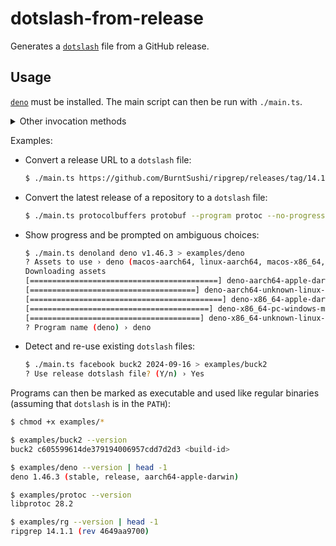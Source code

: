 # dotslash-from-release

Generates a [`dotslash`](https://dotslash-cli.com) file from a GitHub release.

## Usage

[`deno`](https://deno.com) must be installed. The main script can then be run
with `./main.ts`.

<details>
<summary>Other invocation methods</summary>

- Run with explicit permissions:
  ```sh
  $ deno run                                                            \
    --allow-net=github.com,api.github.com,objects.githubusercontent.com \
    main.ts
  ```

- Run without cloning:
  ```sh
  $ deno run                                                            \
    --allow-net=github.com,api.github.com,objects.githubusercontent.com \
    https://github.com/71/dotslash-from-release/raw/refs/heads/main/main.ts
  ```

- Use `dotslash` to run Deno without installing it:
  ```sh
  $ DENO_DIR=/tmp/deno-cache                                                                             \
    dotslash <(curl -fsSL https://github.com/71/dotslash-from-release/raw/refs/heads/main/examples/deno) \
    run --allow-net=github.com,api.github.com,objects.githubusercontent.com                              \
    https://github.com/71/dotslash-from-release/raw/refs/heads/main/main.ts
  ```

  You can then clean up with:
  ```sh
  $ rm -rf /tmp/deno-cache/
  ```

</details>

Examples:

- Convert a release URL to a `dotslash` file:

  ```sh
  $ ./main.ts https://github.com/BurntSushi/ripgrep/releases/tag/14.1.1 --program rg --no-progress > examples/rg
  ```

- Convert the latest release of a repository to a `dotslash` file:

  ```sh
  $ ./main.ts protocolbuffers protobuf --program protoc --no-progress > examples/protoc
  ```

- Show progress and be prompted on ambiguous choices:

  ```sh
  $ ./main.ts denoland deno v1.46.3 > examples/deno
  ? Assets to use › deno (macos-aarch64, linux-aarch64, macos-x86_64, windows-x86_64, linux-x86_64)
  Downloading assets
  [==========================================] deno-aarch64-apple-darwin.zip 100.00% 42377654/42377654
  [=====================================] deno-aarch64-unknown-linux-gnu.zip 100.00% 51654988/51654988
  [===========================================] deno-x86_64-apple-darwin.zip 100.00% 43844272/43844272
  [========================================] deno-x86_64-pc-windows-msvc.zip 100.00% 42072300/42072300
  [======================================] deno-x86_64-unknown-linux-gnu.zip 100.00% 49337647/49337647
  ? Program name (deno) › deno
  ```

- Detect and re-use existing `dotslash` files:

  ```sh
  $ ./main.ts facebook buck2 2024-09-16 > examples/buck2
  ? Use release dotslash file? (Y/n) › Yes
  ```

Programs can then be marked as executable and used like regular binaries
(assuming that `dotslash` is in the `PATH`):

```sh
$ chmod +x examples/*

$ examples/buck2 --version
buck2 c605599614de379194006957cdd7d2d3 <build-id>

$ examples/deno --version | head -1
deno 1.46.3 (stable, release, aarch64-apple-darwin)

$ examples/protoc --version
libprotoc 28.2

$ examples/rg --version | head -1
ripgrep 14.1.1 (rev 4649aa9700)
```
